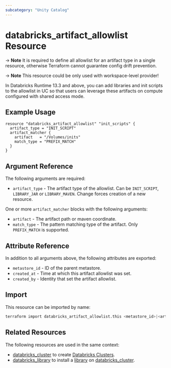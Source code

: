```yaml
---
subcategory: "Unity Catalog"
---
```

# databricks_artifact_allowlist Resource

-> **Note**
  It is required to define all allowlist for an artifact type in a single resource, otherwise Terraform cannot guarantee config drift prevention.

-> **Note** This resource could be only used with workspace-level provider!

In Databricks Runtime 13.3 and above, you can add libraries and init scripts to the allowlist in UC so that users can leverage these artifacts on compute configured with shared access mode.

## Example Usage

```hcl
resource "databricks_artifact_allowlist" "init_scripts" {
  artifact_type = "INIT_SCRIPT"
  artifact_matcher {
    artifact   = "/Volumes/inits"
    match_type = "PREFIX_MATCH"
  }
}
```

## Argument Reference

The following arguments are required:

* `artifact_type` - The artifact type of the allowlist. Can be `INIT_SCRIPT`, `LIBRARY_JAR` or `LIBRARY_MAVEN`. Change forces creation of a new resource.

One or more `artifact_matcher` blocks with the following arguments:

* `artifact` - The artifact path or maven coordinate.
* `match_type` - The pattern matching type of the artifact. Only `PREFIX_MATCH` is supported.

## Attribute Reference

In addition to all arguments above, the following attributes are exported:

* `metastore_id` - ID of the parent metastore.
* `created_at` -  Time at which this artifact allowlist was set.
* `created_by` -  Identity that set the artifact allowlist.

## Import

This resource can be imported by name:

```bash
terraform import databricks_artifact_allowlist.this <metastore_id>|<artifact_type>
```

## Related Resources

The following resources are used in the same context:

* [databricks_cluster](cluster.md) to create [Databricks Clusters](https://docs.databricks.com/clusters/index.html).
* [databricks_library](library.md) to install a [library](https://docs.databricks.com/libraries/index.html) on [databricks_cluster](cluster.md).
